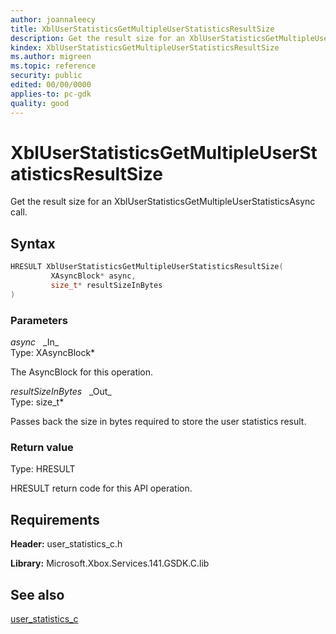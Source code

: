```yaml
---
author: joannaleecy
title: XblUserStatisticsGetMultipleUserStatisticsResultSize
description: Get the result size for an XblUserStatisticsGetMultipleUserStatisticsAsync call.
kindex: XblUserStatisticsGetMultipleUserStatisticsResultSize
ms.author: migreen
ms.topic: reference
security: public
edited: 00/00/0000
applies-to: pc-gdk
quality: good
---
```


# XblUserStatisticsGetMultipleUserStatisticsResultSize  

Get the result size for an XblUserStatisticsGetMultipleUserStatisticsAsync call.  

## Syntax  
  
```cpp
HRESULT XblUserStatisticsGetMultipleUserStatisticsResultSize(  
         XAsyncBlock* async,  
         size_t* resultSizeInBytes  
)  
```  
  
### Parameters  
  
*async* &nbsp;&nbsp;\_In\_  
Type: XAsyncBlock*  
  
The AsyncBlock for this operation.  
  
*resultSizeInBytes* &nbsp;&nbsp;\_Out\_  
Type: size_t*  
  
Passes back the size in bytes required to store the user statistics result.  
  
  
### Return value  
Type: HRESULT
  
HRESULT return code for this API operation.
  
## Requirements  
  
**Header:** user_statistics_c.h
  
**Library:** Microsoft.Xbox.Services.141.GSDK.C.lib
  
## See also  
[user_statistics_c](../user_statistics_c_members.md)  
  
  